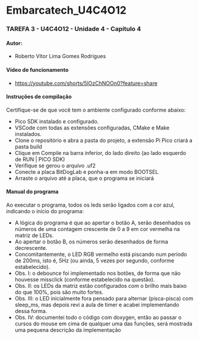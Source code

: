 # Embarcatech_U4C4O12  
### TAREFA 3 - U4C4O12 - Unidade 4 - Capítulo 4
#### Autor:
* Roberto Vítor Lima Gomes Rodrigues

#### Vídeo de funcionamento
* https://youtube.com/shorts/5lOzChNOOn0?feature=share

#### Instruções de compilação
Certifique-se de que você tem o ambiente configurado conforme abaixo:
* Pico SDK instalado e configurado.
* VSCode com todas as extensões configuradas, CMake e Make instalados.
* Clone o repositório e abra a pasta do projeto, a extensão Pi Pico criará a pasta build
* Clique em Compile na barra inferior, do lado direito (ao lado esquerdo de RUN | PICO SDK)
* Verifique se gerou o arquivo .uf2
* Conecte a placa BitDogLab e ponha-a em modo BOOTSEL
* Arraste o arquivo até a placa, que o programa se iniciará

#### Manual do programa
Ao executar o programa, todos os leds serão ligados com a cor azul, indicando o início do programa:
* A lógica do programa é que ao apertar o botão A, serão desenhados os números de uma contagem crescente de 0 a 9 em cor vermelha na matriz de LEDs. 
* Ao apertar o botão B, os números serão desenhados de forma decrescente.
* Concomitantemente, o LED RGB vermelho está piscando num período de 200ms, isto é, 5Hz (ou ainda, 5 vezes por segundo, conforme estabelecido).
* Obs. I: o debounce foi implementado nos botões, de forma que não houvesse missclick (conforme estabelecido na questão).
* Obs. II: os LEDs da matriz estão configurados com o brilho mais baixo do que 100%, pois são muito fortes.
* Obs. III: o LED inicialmente fora pensado para alternar (pisca-pisca) com sleep_ms, mas depois revi a aula de timer e acabei implementando dessa forma.
* Obs. IV: documentei todo o código com doxygen, então ao passar o cursos do mouse em cima de qualquer uma das funções, será mostrada uma pequena descrição da implementação
